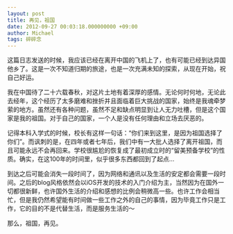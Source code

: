 ```yaml
---
layout: post
title: 再见，祖国
date: 2012-09-27 00:03:18.000000000 +09:00
author: Michael
tags: 碎碎念
---
```

这篇日志发送的时候，我应该已经在离开中国的飞机上了，也有可能已经到达异国他乡了。这是一次不知道归期的旅途，也是一次充满未知的探索，从现在开始，祝自己好运。

我在中国待了二十六载春秋，对这片土地有着深厚的感情。无论何时何地，无论此去经年，这个经历了太多磨难和挫折并且面临着巨大挑战的国家，始终是我魂牵梦萦的地方。虽然还有各种问题，虽然不足和缺点明显到让人无力吐槽，但是这个国家是我的祖国。对于自己的国家，一个人是没有任何理由和立场去厌恶的。

记得本科入学式的时候，校长有这样一句话：“你们来到这里，是因为祖国选择了你们”。而讽刺的是，在四年或者七年后，我们中有一大批人选择了离开祖国，而且可能永远不会再回来。学校很尴尬的恢复成了最初成立时的“留美预备学校”的性质。确实，在这100年的时间里，似乎很多东西都回到了起点…

到达之后可能会消失一段时间了，因为网络和通讯以及生活的安定都会需要一段时间。之后的blog风格依然会以iOS开发的技术的入门介绍为主，当然因为在国外一切都很新鲜，也许国外生活的介绍和感想的比例会稍微高一些。也许工作会相当忙，但是我仍然希望能有时间做一些工作之外的自己的事情，因为毕竟工作只是工作，它的目的不是代替生活，而是服务生活的～

那么，祖国，再见。
